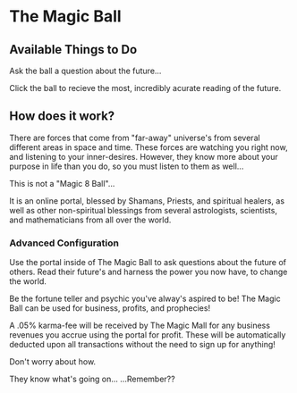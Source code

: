 # The Magic Ball

## Available Things to Do

Ask the ball a question about the future...

Click the ball to recieve the most, incredibly acurate
reading of the future.

## How does it work?

There are forces that come from "far-away" universe's
from several different areas in space and time.  These 
forces are watching you right now, and listening to your
inner-desires.  However, they know more about your purpose
in life than you do, so you must listen to them as well...

This is not a "Magic 8 Ball"...

It is an online portal, blessed by Shamans, Priests, and 
spiritual healers, as well as other non-spiritual blessings
from several astrologists, scientists, and mathematicians
from all over the world.

### Advanced Configuration

Use the portal inside of The Magic Ball to ask questions
about the future of others.  Read their future's and
harness the power you now have, to change the world.  

Be the fortune teller and psychic you've alway's aspired
to be!  The Magic Ball can be used for business, profits,
and prophecies! 

A .05% karma-fee will be received by The Magic Mall for
any business revenues you accrue using the portal for
profit.  These will be automatically deducted upon all
transactions without the need to sign up for anything!

Don't worry about how.

They know what's going on...
...Remember??

